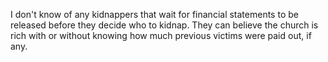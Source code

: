 I don't know of any kidnappers that wait for financial statements to be released before they decide who to kidnap. They can believe the church is rich with or without knowing how much previous victims were paid out, if any.
